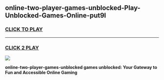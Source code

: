 
## online-two-player-games-unblocked-Play-Unblocked-Games-Online-put9l
<h3>
<a href="https://premium76.site?title=online-two-player-games-unblocked&ref=25A">CLICK TO PLAY</a></h3>
<hr>

<h3>
<a href="https://premium76.site?title=online-two-player-games-unblocked&ref=25A">CLICK 2 PLAY</a>
  
</h3>

<a href="https://premium76.site?title=online-two-player-games-unblocked&ref=25A"><img src="https://clearcache.store/games.png"></a>


**online-two-player-games-unblocked games unblocked: Your Gateway to Fun and Accessible Online Gaming**
